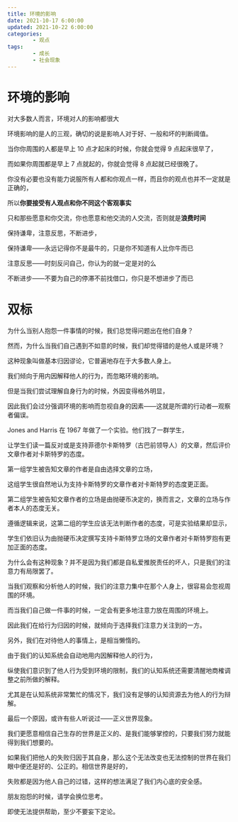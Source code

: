 ```yaml
---
title: 环境的影响
date: 2021-10-17 6:00:00
updated: 2021-10-22 6:00:00
categories:
        - 观点
tags:
        - 成长
        - 社会现象
---
```


# 环境的影响

对大多数人而言，环境对人的影响都很大

环境影响的是人的三观，确切的说是影响人对于好、一般和坏的判断阈值。

当你你周围的人都是早上 10 点才起床的时候，你就会觉得 9 点起床很早了，

而如果你周围都是早上 7 点就起的，你就会觉得 8 点起就已经很晚了。

你没有必要也没有能力说服所有人都和你观点一样，而且你的观点也并不一定就是正确的，

所以**你要接受有人观点和你不同这个客观事实** 

只和那些愿意和你交流，你也愿意和他交流的人交流，否则就是**浪费时间**

保持谦卑，注意反思，不断进步，

保持谦卑——永远记得你不是最牛的，只是你不知道有人比你牛而已

注意反思——时刻反问自己，你认为的就一定是对的么

不断进步——不要为自己的停滞不前找借口，你只是不想进步了而已

# 双标

为什么当别人抱怨一件事情的时候，我们总觉得问题出在他们自身？

然而，为什么当我们自己遇到不如意的时候，我们却觉得错的是他人或是环境？

这种现象叫做基本归因谬论，它普遍地存在于大多数人身上。

我们倾向于用内因解释他人的行为，而忽略环境的影响。

但是当我们尝试理解自身行为的时候，外因变得格外明显，

因此我们会过分强调环境的影响而忽视自身的因素——这就是所谓的行动者—观察者偏误。

Jones and Harris 在 1967 年做了一个实验。他们找了一群学生，

让学生们读一篇反对或是支持菲德尔卡斯特罗（古巴前领导人）的文章，然后评价文章作者对卡斯特罗的态度。

第一组学生被告知文章的作者是自由选择文章的立场，

这组学生很自然地认为支持卡斯特罗的文章作者对卡斯特罗的态度更正面。

第二组学生被告知文章作者的立场是由抛硬币决定的，换而言之，文章的立场与作者本人的态度无关。

遵循逻辑来说，这第二组的学生应该无法判断作者的态度，可是实验结果却显示，

学生们依旧认为由抛硬币决定撰写支持卡斯特罗立场的文章作者对卡斯特罗抱有更加正面的态度。

为什么会有这种现象？并不是因为我们都是自私爱推脱责任的坏人，只是我们的注意力有局限罢了。

当我们观察和分析他人的时候，我们的注意力集中在那个人身上，很容易会忽视周围的环境。

而当我们自己做一件事的时候，一定会有更多地注意力放在周围的环境上。

因此我们在给行为归因的时候，就倾向于选择我们注意力关注到的一方。

另外，我们在对待他人的事情上，是相当懒惰的。

由于我们的认知系统会自动地用内因解释他人的行为，

纵使我们意识到了他人行为受到环境的限制，我们的认知系统还需要清醒地商榷调整之前所做的解释。

尤其是在认知系统非常繁忙的情况下，我们没有足够的认知资源去为他人的行为辩解。

最后一个原因，或许有些人听说过——正义世界现象。

我们更愿意相信自己生存的世界是正义的、是我们能够掌控的，只要我们努力就能得到我们想要的。

如果我们把他人的失败归因于其自身，那么这个无法改变也无法控制的世界在我们眼中便还是好的、公正的。相信世界是好的，

失败都是因为他人自己的过错，这样的想法满足了我们内心底的安全感。

朋友抱怨的时候，请学会换位思考。

即使无法提供帮助，至少不要妄下定论。
